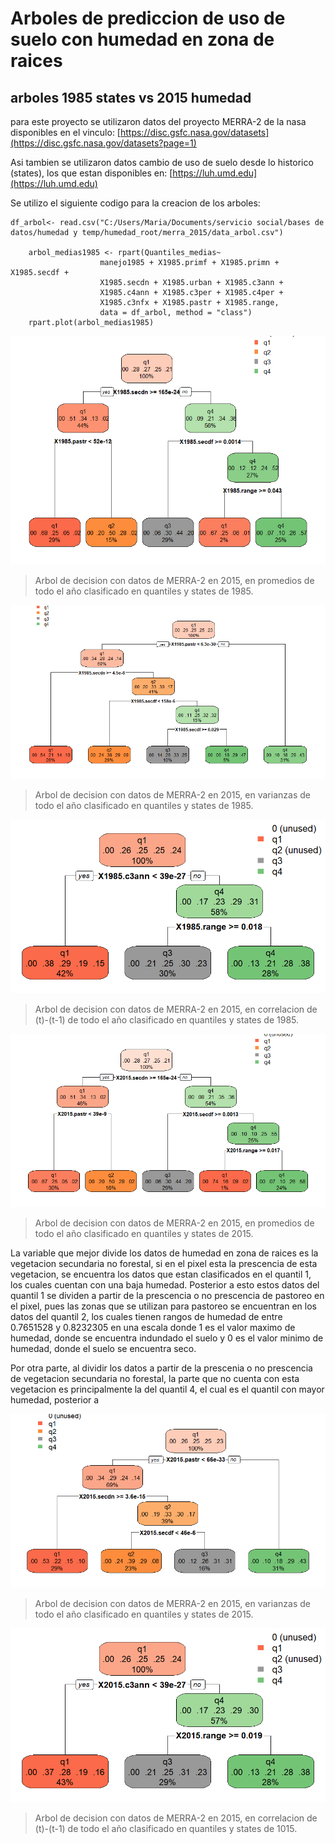 # Arboles de prediccion de uso de suelo con humedad en zona de raices 

## arboles 1985 states vs 2015 humedad

para este proyecto se utilizaron datos del proyecto MERRA-2 de la nasa disponibles en el vinculo: [https://disc.gsfc.nasa.gov/datasets](https://disc.gsfc.nasa.gov/datasets?page=1)

Asi tambien se utilizaron datos cambio de uso de suelo desde lo historico (states), los que estan disponibles en: [https://luh.umd.edu](https://luh.umd.edu)

Se utilizo el siguiente codigo para la creacion de los arboles: 

    df_arbol<- read.csv("C:/Users/Maria/Documents/servicio social/bases de datos/humedad y temp/humedad_root/merra_2015/data_arbol.csv")
 
        arbol_medias1985 <- rpart(Quantiles_medias~ 
                        manejo1985 + X1985.primf + X1985.primn + X1985.secdf +
                        X1985.secdn + X1985.urban + X1985.c3ann +  
                        X1985.c4ann + X1985.c3per + X1985.c4per + 
                        X1985.c3nfx + X1985.pastr + X1985.range,
                        data = df_arbol, method = "class")
        rpart.plot(arbol_medias1985)


![](https://github.com/marianalara8/Servicio-Social/blob/main/Arbol_medias1985.png)

> Arbol de decision con datos de MERRA-2 en 2015, en promedios de todo el año clasificado en quantiles y states de 1985.


![](https://github.com/marianalara8/Servicio-Social/blob/main/arbol_varianzas1985.png)

> Arbol de decision con datos de MERRA-2 en 2015, en varianzas de todo el año clasificado en quantiles y states de 1985.


![](https://github.com/marianalara8/Servicio-Social/blob/main/Arbol_correlacion1985.png)

> Arbol de decision con datos de MERRA-2 en 2015, en correlacion de (t)-(t-1) de todo el año clasificado en quantiles y states de 1985.



![](https://github.com/marianalara8/Servicio-Social/blob/main/Arbol_medias2015.png)

> Arbol de decision con datos de MERRA-2 en 2015, en promedios de todo el año clasificado en quantiles y states de 2015.

La variable que mejor divide los datos de humedad en zona de raices es la vegetacion secundaria no forestal, si en el pixel esta la prescencia de esta vegetacion, se encuentra los datos que estan clasificados en el quantil 1, los cuales cuentan con una baja humedad. Posterior a esto estos datos del quantil 1 se dividen a partir de la prescencia o no prescencia de pastoreo en el pixel, pues las zonas que se utilizan para pastoreo se encuentran en los datos del quantil 2, los cuales tienen rangos de humedad de entre 0.7651528  y 0.8232305 en una escala donde 1 es el valor maximo de humedad, donde se encuentra indundado el suelo y 0 es el valor minimo de humedad, donde el suelo se encuentra seco. 

Por otra parte, al dividir los datos a partir de la prescenia o no prescencia de vegetacion secundaria no forestal, la parte que no cuenta con esta vegetacion es principalmente la del quantil 4, el cual es el quantil con mayor humedad, posterior a



![](https://github.com/marianalara8/Servicio-Social/blob/main/Arbol_varianzas2015.png)

> Arbol de decision con datos de MERRA-2 en 2015, en varianzas de todo el año clasificado en quantiles y states de 2015.


![](https://github.com/marianalara8/Servicio-Social/blob/main/Arbol_correlacion2015.png)

> Arbol de decision con datos de MERRA-2 en 2015, en correlacion de (t)-(t-1) de todo el año clasificado en quantiles y states de 1015.



